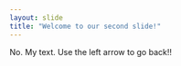```yaml
---
layout: slide
title: "Welcome to our second slide!"
---
```

No. My text.
Use the left arrow to go back!!
